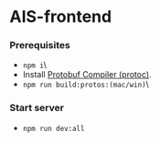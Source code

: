 # AIS-frontend

### Prerequisites

- `npm i`\
- Install [Protobuf Compiler (protoc)](https://medium.com/@LogeshSakthivel/installing-protobuf-compiler-protoc-536e7770e13b).
- `npm run build:protos:(mac/win)`\

### Start server

- `npm run dev:all`
